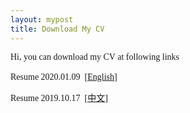 ```yaml
---
layout: mypost
title: Download My CV
---
```


<p>
	<span class="hcdict" style="font-family:verdana, &quot;font-size:14px;color:#282828;background-color:#FFFFFF;">Hi, you can download my CV at following links<br />
<br />
Resume 2020.01.09&nbsp;&nbsp;</span><span style="font-family:verdana, &quot;font-size:14px;color:#282828;background-color:#FFFFFF;"><a href="https://github.com/ChuanyuXue/profile/blob/master/static/Chuan-yuXue.pdf" target="_blank">[English]</a></span>
</p>
<p>
	<span style="font-family:verdana, &quot;font-size:14px;color:#282828;background-color:#FFFFFF;"><span class="hcdict" style="font-family:verdana, &quot;font-size:14px;color:#282828;background-color:#FFFFFF;">Resume 2019.10.17&nbsp;&nbsp;</span><a href="https://github.com/ChuanyuXue/profile/blob/master/static/%E8%96%9B%E4%BC%A0%E9%9B%A8.pdf" target="_blank"><span style="font-family:verdana, &quot;font-size:14px;color:#282828;background-color:#FFFFFF;">[中文]</span></a><br />
</span>
</p>
<p>
	<br />
</p>
<p>
	<br />
</p>


